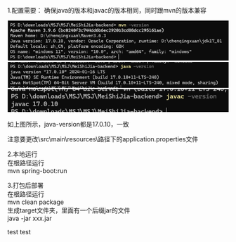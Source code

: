 1.配置需要：
确保java的版本和javac的版本相同，同时跟mvn的版本兼容

![](https://github.com/Shdityr/MSJ/blob/main/MeiShiJia-backend/image/485ccb34fc6cc6f379d634ac98f4f135.png)
![](https://github.com/Shdityr/MSJ/blob/main/MeiShiJia-backend/image/5b2310916f113d1aec5c46163ffa022b.png)
![](https://github.com/Shdityr/MSJ/blob/main/MeiShiJia-backend/image/d5eddff0add78cdc5e30e4ba02c32e31.png)  

如上图所示，java-version都是17.0.10，一致  

注意要更改\src\main\resources\路径下的application.properties文件  

2.本地运行  
在根路径运行  
mvn spring-boot:run  

3.打包后部署  
在根路径运行  
mvn clean package  
生成target文件夹，里面有一个后缀jar的文件  
java -jar xxx.jar  

test test

